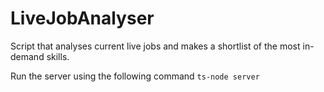 # LiveJobAnalyser

Script that analyses current live jobs and makes a shortlist of the most in-demand skills.

Run the server using the following command `ts-node server`
